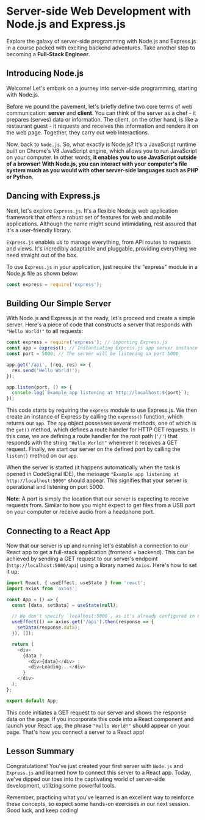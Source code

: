 # Server-side Web Development with Node.js and Express.js
Explore the galaxy of server-side programming with Node.js and Express.js in a 
course packed with exciting backend adventures. Take another step to becoming a 
**Full-Stack Engineer**.

## Introducing Node.js
Welcome! Let's embark on a journey into server-side programming, starting with 
Node.js.

Before we pound the pavement, let's briefly define two core terms of web 
communication: **server** and **client**. You can think of the server as a 
chef - it prepares (serves) data or information. The client, on the other hand, 
is like a restaurant guest - it requests and receives this information and 
renders it on the web page. Together, they carry out web interactions.

Now, back to `Node.js`. So, what exactly is Node.js? It's a JavaScript runtime 
built on Chrome's V8 JavaScript engine, which allows you to run JavaScript on 
your computer. In other words, **it enables you to use JavaScript outside of a 
browser! With Node.js, you can interact with your computer's file system much as 
you would with other server-side languages such as PHP or Python**.

## Dancing with Express.js
Next, let's explore `Express.js`. It's a flexible Node.js web application framework 
that offers a robust set of features for web and mobile applications. Although 
the name might sound intimidating, rest assured that it's a user-friendly library.

`Express.js` enables us to manage everything, from API routes to requests and 
views. It's incredibly adaptable and pluggable, providing everything we need 
straight out of the box.

To use `Express.js` in your application, just require the "express" module in a 
Node.js file as shown below:

```JavaScript
const express = require('express');
```

## Building Our Simple Server
With Node.js and Express.js at the ready, let's proceed and create a simple 
server. Here's a piece of code that constructs a server that responds with 
`"Hello World!"` to all requests:

```JavaScript
const express = require('express'); // importing Express.js
const app = express(); // Instantiating Express.js app server instance
const port = 5000; // The server will be listening on port 5000

app.get('/api', (req, res) => {
  res.send('Hello World!');
});

app.listen(port, () => {
  console.log(`Example app listening at http://localhost:${port}`);
});
```

This code starts by requiring the `express` module to use Express.js. We then 
create an instance of Express by calling the `express()` function, which returns 
our `app`. The `app` object possesses several methods, one of which is the `get()` 
method, which defines a route handler for HTTP GET requests. In this case, we 
are defining a route handler for the root path (`'/'`) that responds with the 
string `"Hello World!"` whenever it receives a GET request. Finally, we start 
our server on the defined port by calling the `listen()` method on our `app`.

When the server is started (it happens automatically when the task is opened in 
CodeSignal IDE), the message `"Example app listening at http://localhost:5000"` 
should appear. This signifies that your server is operational and listening on 
port 5000.

**Note**: A port is simply the location that our server is expecting to receive 
requests from. Similar to how you might expect to get files from a USB port on 
your computer or receive audio from a headphone port.

## Connecting to a React App
Now that our server is up and running let's establish a connection to our React 
app to get a full-stack application (frontend + backend). This can be achieved by sending a GET request to our server's endpoint (`http://localhost:5000/api`) 
using a library named `Axios`. Here's how to set it up:

```JavaScript
import React, { useEffect, useState } from 'react';
import axios from 'axios';

const App = () => {
  const [data, setData] = useState(null);

  // We don't specify `localhost:5000`, as it's already configured in CodeSignal's IDE
  useEffect(() => axios.get('/api').then(response => {
    setData(response.data);
  }), []);

  return (
    <div>
      {data ? 
        <div>{data}</div> : 
        <div>Loading...</div>
      }
    </div>
  );
};

export default App;
```

This code initiates a GET request to our server and shows the response data on 
the page. If you incorporate this code into a React component and launch your 
React `app`, the phrase `"Hello World!"` should appear on your page. That's how 
you connect a server to a React app!

## Lesson Summary
Congratulations! You've just created your first server with `Node.js` and 
`Express.js` and learned how to connect this server to a React app. Today, we've 
dipped our toes into the captivating world of server-side development, utilizing 
some powerful tools.

Remember, practicing what you've learned is an excellent way to reinforce these 
concepts, so expect some hands-on exercises in our next session. Good luck, and 
keep coding!

```
```